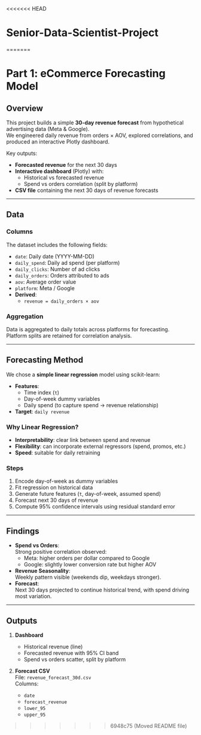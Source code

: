 <<<<<<< HEAD
# Senior-Data-Scientist-Project
=======
# Part 1: eCommerce Forecasting Model

## Overview
This project builds a simple **30-day revenue forecast** from hypothetical advertising data (Meta & Google).  
We engineered daily revenue from orders × AOV, explored correlations, and produced an interactive Plotly dashboard.

Key outputs:
- **Forecasted revenue** for the next 30 days
- **Interactive dashboard** (Plotly) with:
  - Historical vs forecasted revenue
  - Spend vs orders correlation (split by platform)
- **CSV file** containing the next 30 days of revenue forecasts

---

## Data
### Columns
The dataset includes the following fields:
- `date`: Daily date (YYYY-MM-DD)
- `daily_spend`: Daily ad spend (per platform)
- `daily_clicks`: Number of ad clicks
- `daily_orders`: Orders attributed to ads
- `aov`: Average order value
- `platform`: Meta / Google  
- **Derived**:  
  - `revenue = daily_orders × aov`

### Aggregation
Data is aggregated to daily totals across platforms for forecasting.  
Platform splits are retained for correlation analysis.

---

## Forecasting Method
We chose a **simple linear regression** model using scikit-learn:

- **Features**:
  - Time index (`t`)
  - Day-of-week dummy variables
  - Daily spend (to capture spend → revenue relationship)
- **Target**: `daily revenue`

### Why Linear Regression?
- **Interpretability**: clear link between spend and revenue
- **Flexibility**: can incorporate external regressors (spend, promos, etc.)
- **Speed**: suitable for daily retraining

### Steps
1. Encode day-of-week as dummy variables
2. Fit regression on historical data
3. Generate future features (`t`, day-of-week, assumed spend)
4. Forecast next 30 days of revenue
5. Compute 95% confidence intervals using residual standard error

---

## Findings
- **Spend vs Orders**:  
  Strong positive correlation observed:
  - Meta: higher orders per dollar compared to Google  
  - Google: slightly lower conversion rate but higher AOV
- **Revenue Seasonality**:  
  Weekly pattern visible (weekends dip, weekdays stronger).
- **Forecast**:  
  Next 30 days projected to continue historical trend, with spend driving most variation.

---

## Outputs
1. **Dashboard**  
   - Historical revenue (line)
   - Forecasted revenue with 95% CI band
   - Spend vs orders scatter, split by platform

2. **Forecast CSV**  
   File: `revenue_forecast_30d.csv`  
   Columns:
   - `date`
   - `forecast_revenue`
   - `lower_95`
   - `upper_95`
>>>>>>> 6948c75 (Moved README file)
